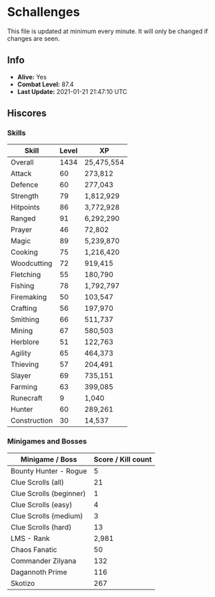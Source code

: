 # Schallenges

This file is updated at minimum every minute. It will only be changed if changes are seen.

## Info

 - **Alive:** Yes
 - **Combat Level:** 87.4
 - **Last Update:** 2021-01-21 21:47:10 UTC

## Hiscores

### Skills

| Skill | Level | XP |
|--|--|--|
| Overall | 1434 | 25,475,554 |
| Attack | 60 | 273,812 |
| Defence | 60 | 277,043 |
| Strength | 79 | 1,812,929 |
| Hitpoints | 86 | 3,772,928 |
| Ranged | 91 | 6,292,290 |
| Prayer | 46 | 72,802 |
| Magic | 89 | 5,239,870 |
| Cooking | 75 | 1,216,420 |
| Woodcutting | 72 | 919,415 |
| Fletching | 55 | 180,790 |
| Fishing | 78 | 1,792,797 |
| Firemaking | 50 | 103,547 |
| Crafting | 56 | 197,970 |
| Smithing | 66 | 511,737 |
| Mining | 67 | 580,503 |
| Herblore | 51 | 122,763 |
| Agility | 65 | 464,373 |
| Thieving | 57 | 204,491 |
| Slayer | 69 | 735,151 |
| Farming | 63 | 399,085 |
| Runecraft | 9 | 1,040 |
| Hunter | 60 | 289,261 |
| Construction | 30 | 14,537 |

### Minigames and Bosses

| Minigame / Boss | Score / Kill count |
|--|--|
| Bounty Hunter - Rogue | 5 |
| Clue Scrolls (all) | 21 |
| Clue Scrolls (beginner) | 1 |
| Clue Scrolls (easy) | 4 |
| Clue Scrolls (medium) | 3 |
| Clue Scrolls (hard) | 13 |
| LMS - Rank | 2,981 |
| Chaos Fanatic | 50 |
| Commander Zilyana | 132 |
| Dagannoth Prime | 116 |
| Skotizo | 267 |
